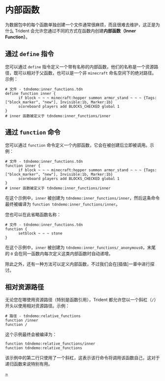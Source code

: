 # 内部函数

为数据包中的每个函数单独创建一个文件通常很麻烦，而且很难去维护，这正是为什么 Trident 会允许您通过不同的方式在函数内创建**内部函数（Inner Function）**。

## 通过 `define` 指令
您可以通过 `define` 指令定义一个带有名称的内部函数，他们的名称是一个资源路径，既可以相对于父函数，也可以是一个非 `minecraft` 命名空间下的绝对路径。示例：

```tdn
# 文件 - tdndemo:inner_functions.tdn
define function inner {
      if block ~ ~ ~ minecraft:hopper summon armor_stand ~ ~ ~ {Tags:["block_marker", "new"], Invisible:1b, Marker:1b}
      scoreboard players add BLOCKS_CHECKED global 1
}
# inner 函数被定义于 tdndemo:inner_functions/inner
```

## 通过 `function` 命令
您可以通过 `function` 命令定义一个内部函数，它会在被创建后立即被调用。示例：

```tdn
# 文件 - tdndemo:inner_functions.tdn
function inner {
      if block ~ ~ ~ minecraft:hopper summon armor_stand ~ ~ ~ {Tags:["block_marker", "new"], Invisible:1b, Marker:1b}
      scoreboard players add BLOCKS_CHECKED global 1
}
# inner 函数被定义于 tdndemo:inner_functions/inner
```

在这个示例中，`inner` 被创建为 `tdndemo:inner_functions/inner`，然后这条命令最终被编译为 `function tdndemo:inner_functions/inner`。

您也可以在此省略函数名称：

```tdn
# 文件 - tdndemo:inner_functions.tdn
function {
      setblock ~ ~ ~ stone
}
```

在这个示例中，`inner` 被创建为 `tdndemo:inner_functions/_anonymous0`，末尾的 `0` 会在同一函数内每次定义这类内部函数时自动递增。
 
除此之外，还有一种方法可以定义内部函数，不过我们会在[插值]一章中进行探讨。

## 相对资源路径

无论您在哪使用资源路径（特别是函数引用），Trident 都允许您以一个斜杠（`/`）开头以使用相对资源路径。示例：

```tdn
# 路径 - tdndemo:relative_functions
function /inner
function /
```

这个示例最终会被编译为：

```tdn
function tdndemo:relative_functions/inner
function tdndemo:relative_functions
```

该示例中的第二行只使用了一个斜杠，这表示该行命令将调用该函数自己，这对于递归函数来说特别有用。

[~](/~link)